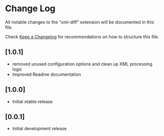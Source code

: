 # Change Log

All notable changes to the "xml-diff" extension will be documented in this file.

Check [Keep a Changelog](http://keepachangelog.com/) for recommendations on how to structure this file.

## [1.0.1]

- removed unused configuration options and clean up XML processing logic
- Improved Readme documentation

## [1.0.0]

- Initial stable release

## [0.0.1]

- Initial development release
